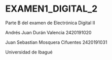 # EXAMEN1_DIGITAL_2
Parte B del examen de Electrónica Digital II

Andrés Juan Durán Valencia 2420191020

Juan Sebastian Mosquera Cifuentes 2420191031

Universidad de Ibagué
